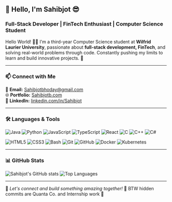 ## 👋 Hello, I'm Sahibjot 😎
### Full-Stack Developer | FinTech Enthusiast | Computer Science Student  

Hello World! 👨‍💻 I'm a third-year Computer Science student at **Wilfrid Laurier University**, passionate about **full-stack development, FinTech**, and solving real-world problems through code. Constantly pushing my limits to learn and build innovative projects. 🚀  

---

### 📫 Connect with Me  
📧 **Email:** [Sahibjotbhoday@gmail.com](mailto:Sahibjotbhoday@gmail.com)  
🌐 **Portfolio:** [Sahibjotb.com](https://sahibjotb.com/)  
💼 **LinkedIn:** [linkedin.com/in/Sahibjot](https://www.linkedin.com/in/sahibjot-singh-bhoday/)  

---

### 🛠️ Languages & Tools  
![Java](https://img.shields.io/badge/Java-%23ED8B00.svg?style=for-the-badge&logo=java&logoColor=white)  ![Python](https://img.shields.io/badge/Python-3670A0?style=for-the-badge&logo=python&logoColor=ffdd54)  ![JavaScript](https://img.shields.io/badge/JavaScript-%23F7DF1E.svg?style=for-the-badge&logo=javascript&logoColor=black)  ![TypeScript](https://img.shields.io/badge/TypeScript-%23007ACC.svg?style=for-the-badge&logo=typescript&logoColor=white)  ![React](https://img.shields.io/badge/React-%2361DAFB.svg?style=for-the-badge&logo=react&logoColor=black)  ![C](https://img.shields.io/badge/C-%2300599C.svg?style=for-the-badge&logo=c&logoColor=white)  ![C++](https://img.shields.io/badge/C++-%2300599C.svg?style=for-the-badge&logo=c%2B%2B&logoColor=white)  ![C#](https://img.shields.io/badge/C%23-%23239120.svg?style=for-the-badge&logo=c-sharp&logoColor=white) 

![HTML5](https://img.shields.io/badge/HTML5-%23E34F26.svg?style=for-the-badge&logo=html5&logoColor=white)  ![CSS3](https://img.shields.io/badge/CSS3-%231572B6.svg?style=for-the-badge&logo=css3&logoColor=white)  ![Bash](https://img.shields.io/badge/Bash-%234EAA25.svg?style=for-the-badge&logo=gnu-bash&logoColor=white)  ![Git](https://img.shields.io/badge/Git-%23F05032.svg?style=for-the-badge&logo=git&logoColor=white)  ![GitHub](https://img.shields.io/badge/GitHub-%23181717.svg?style=for-the-badge&logo=github&logoColor=white)  ![Docker](https://img.shields.io/badge/Docker-%230db7ed.svg?style=for-the-badge&logo=docker&logoColor=white)  ![Kubernetes](https://img.shields.io/badge/Kubernetes-%23326CE5.svg?style=for-the-badge&logo=kubernetes&logoColor=white)  

---

### 📊 GitHub Stats  
![Sahibjot's GitHub stats](https://github-readme-stats.vercel.app/api?username=SahibjotSB&show_icons=true&theme=tokyonight)        ![Top Languages](https://github-readme-stats.vercel.app/api/top-langs/?username=SahibjotSB&layout=compact&theme=tokyonight)  

---

🌟 *Let's connect and build something amazing together!* 🚀 
    BTW hidden commits are Quanta Co. and Internship work 🤫
